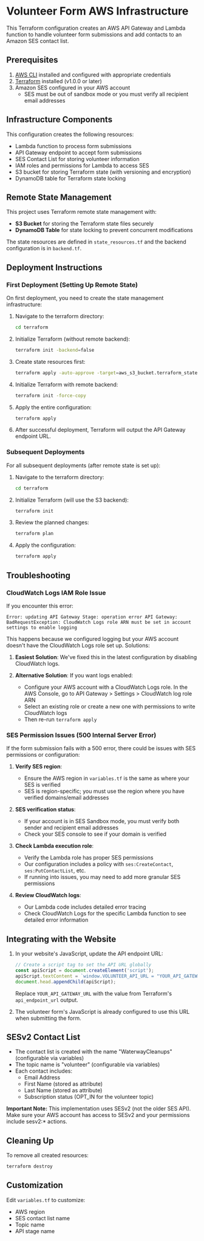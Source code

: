 # Volunteer Form AWS Infrastructure

This Terraform configuration creates an AWS API Gateway and Lambda function to handle volunteer form submissions and add contacts to an Amazon SES contact list.

## Prerequisites

1. [AWS CLI](https://aws.amazon.com/cli/) installed and configured with appropriate credentials
2. [Terraform](https://www.terraform.io/downloads.html) installed (v1.0.0 or later)
3. Amazon SES configured in your AWS account
   - SES must be out of sandbox mode or you must verify all recipient email addresses

## Infrastructure Components

This configuration creates the following resources:
- Lambda function to process form submissions
- API Gateway endpoint to accept form submissions
- SES Contact List for storing volunteer information
- IAM roles and permissions for Lambda to access SES
- S3 bucket for storing Terraform state (with versioning and encryption)
- DynamoDB table for Terraform state locking

## Remote State Management

This project uses Terraform remote state management with:
- **S3 Bucket** for storing the Terraform state files securely
- **DynamoDB Table** for state locking to prevent concurrent modifications

The state resources are defined in `state_resources.tf` and the backend configuration is in `backend.tf`.

## Deployment Instructions

### First Deployment (Setting Up Remote State)

On first deployment, you need to create the state management infrastructure:

1. Navigate to the terraform directory:
   ```bash
   cd terraform
   ```

2. Initialize Terraform (without remote backend):
   ```bash
   terraform init -backend=false
   ```

3. Create state resources first:
   ```bash
   terraform apply -auto-approve -target=aws_s3_bucket.terraform_state -target=aws_s3_bucket_versioning.terraform_state_versioning -target=aws_s3_bucket_server_side_encryption_configuration.terraform_state_encryption -target=aws_s3_bucket_public_access_block.terraform_state_public_access_block -target=aws_dynamodb_table.terraform_locks
   ```

4. Initialize Terraform with remote backend:
   ```bash
   terraform init -force-copy
   ```

5. Apply the entire configuration:
   ```bash
   terraform apply
   ```

6. After successful deployment, Terraform will output the API Gateway endpoint URL.

### Subsequent Deployments

For all subsequent deployments (after remote state is set up):

1. Navigate to the terraform directory:
   ```bash
   cd terraform
   ```

2. Initialize Terraform (will use the S3 backend):
   ```bash
   terraform init
   ```

3. Review the planned changes:
   ```bash
   terraform plan
   ```

4. Apply the configuration:
   ```bash
   terraform apply
   ```

## Troubleshooting

### CloudWatch Logs IAM Role Issue

If you encounter this error:
```
Error: updating API Gateway Stage: operation error API Gateway: BadRequestException: CloudWatch Logs role ARN must be set in account settings to enable logging
```

This happens because we configured logging but your AWS account doesn't have the CloudWatch Logs role set up. Solutions:

1. **Easiest Solution**: We've fixed this in the latest configuration by disabling CloudWatch logs.

2. **Alternative Solution**: If you want logs enabled:
   - Configure your AWS account with a CloudWatch Logs role. In the AWS Console, go to API Gateway > Settings > CloudWatch log role ARN
   - Select an existing role or create a new one with permissions to write CloudWatch logs
   - Then re-run `terraform apply`

### SES Permission Issues (500 Internal Server Error)

If the form submission fails with a 500 error, there could be issues with SES permissions or configuration:

1. **Verify SES region**:
   - Ensure the AWS region in `variables.tf` is the same as where your SES is verified
   - SES is region-specific; you must use the region where you have verified domains/email addresses

2. **SES verification status**: 
   - If your account is in SES Sandbox mode, you must verify both sender and recipient email addresses
   - Check your SES console to see if your domain is verified

3. **Check Lambda execution role**:
   - Verify the Lambda role has proper SES permissions
   - Our configuration includes a policy with `ses:CreateContact`, `ses:PutContactList`, etc.
   - If running into issues, you may need to add more granular SES permissions

4. **Review CloudWatch logs**:
   - Our Lambda code includes detailed error tracing
   - Check CloudWatch Logs for the specific Lambda function to see detailed error information

## Integrating with the Website

1. In your website's JavaScript, update the API endpoint URL:

   ```javascript
   // Create a script tag to set the API URL globally
   const apiScript = document.createElement('script');
   apiScript.textContent = `window.VOLUNTEER_API_URL = "YOUR_API_GATEWAY_URL";`;
   document.head.appendChild(apiScript);
   ```

   Replace `YOUR_API_GATEWAY_URL` with the value from Terraform's `api_endpoint_url` output.

2. The volunteer form's JavaScript is already configured to use this URL when submitting the form.

## SESv2 Contact List

- The contact list is created with the name "WaterwayCleanups" (configurable via variables)
- The topic name is "volunteer" (configurable via variables) 
- Each contact includes:
  - Email Address
  - First Name (stored as attribute)
  - Last Name (stored as attribute)
  - Subscription status (OPT_IN for the volunteer topic)

**Important Note:** This implementation uses SESv2 (not the older SES API). Make sure your AWS account has access to SESv2 and your permissions include sesv2:* actions.

## Cleaning Up

To remove all created resources:

```bash
terraform destroy
```

## Customization

Edit `variables.tf` to customize:
- AWS region
- SES contact list name
- Topic name
- API stage name
